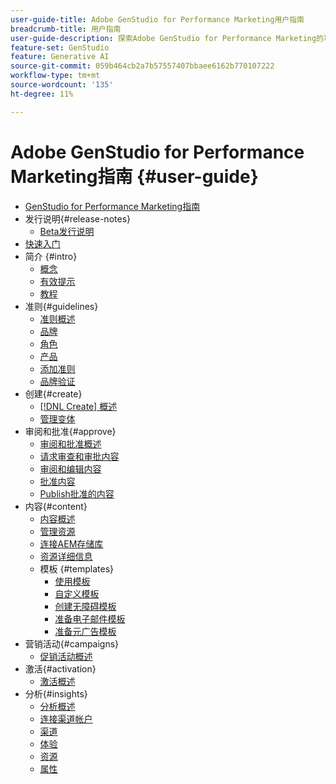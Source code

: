```yaml
---
user-guide-title: Adobe GenStudio for Performance Marketing用户指南
breadcrumb-title: 用户指南
user-guide-description: 探索Adobe GenStudio for Performance Marketing的功能。 了解如何快速创建品牌内资产、生成变体和优化体验。
feature-set: GenStudio
feature: Generative AI
source-git-commit: 059b464cb2a7b57557407bbaee6162b770107222
workflow-type: tm+mt
source-wordcount: '135'
ht-degree: 11%

---
```



# Adobe GenStudio for Performance Marketing指南 {#user-guide}

+ [GenStudio for Performance Marketing指南](home.md)
+ 发行说明{#release-notes}
   + [Beta发行说明](beta-release-notes.md)
+ [快速入门](get-started.md)
+ 简介 {#intro}
   + [概念](concepts.md)
   + [有效提示](effective-prompts.md)
   + [教程](https://experienceleague.adobe.com/docs/genstudio/learning/tutorials.html)
+ 准则{#guidelines}
   + [准则概述](guidelines/overview.md)
   + [品牌](guidelines/brands.md)
   + [角色](guidelines/personas.md)
   + [产品](guidelines/products.md)
   + [添加准则](guidelines/add-guidelines.md)
   + [品牌验证](guidelines/brand-validation.md)
+ 创建{#create}
   + [[!DNL Create] 概述](create/overview.md)
   + [管理变体](create/manage-variants.md)
+ 审阅和批准{#approve}
   + [审阅和批准概述](approvals/overview.md)
   + [请求审查和审批内容](approvals/request-review.md)
   + [审阅和编辑内容](approvals/review-and-edit.md)
   + [批准内容](approvals/approve-content.md)
   + [Publish批准的内容](approvals/publish-content.md)
+ 内容{#content}
   + [内容概述](content/overview.md)
   + [管理资源](content/manage-assets.md)
   + [连接AEM存储库](content/connect-aem-repo.md)
   + [资源详细信息](content/asset-details.md)
   + 模板 {#templates}
      + [使用模板](content/use-templates.md)
      + [自定义模板](content/customize-template.md)
      + [创建无障碍模板](content/accessibility-for-templates.md)
      + [准备电子邮件模板](content/email-template.md)
      + [准备元广告模板](content/meta-template.md)
+ 营销活动{#campaigns}
   + [促销活动概述](campaigns/overview.md)
+ 激活{#activation}
   + [激活概述](activation/overview.md)
+ 分析{#insights}
   + [分析概述](insights/overview.md)
   + [连接渠道帐户](insights/connect-channel.md)
   + [渠道](insights/channels.md)
   + [体验](insights/experiences.md)
   + [资源](insights/assets.md)
   + [属性](insights/attributes.md)
